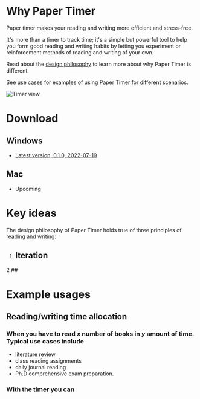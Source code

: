 # Why Paper Timer

Paper timer makes your reading and writing more efficient and stress-free.

It's more than a timer to track time; it's a simple but powerful tool to help you form good reading and writing habits by letting you experiment or reinforcement methods of reading and writing of your own.

Read about the [design philosophy](#key-ideas) to learn more about why Paper Timer is different.

See [use cases](#typical-usages) for examples of using Paper Timer for different scenarios.

![Timer view]()

# Download

## Windows

- [Latest version, 0.1.0, 2022-07-19](https://github.com/boan-anbo/paper-timer-public/releases/download/0.1.0/Paper-timer_0.1.0_x64_en-US.msi)

## Mac

- Upcoming

# Key ideas

The design philosophy of Paper Timer holds true of three principles of reading and writing:

1. ## Iteration

2 ##

# Example usages

## Reading/writing time allocation

### When you have to read _x_ number of books in _y_ amount of time. Typical use cases include

- literature review
- class reading assignments
- daily journal reading
- Ph.D comprehensive exam preparation.

### With the timer you can

##
